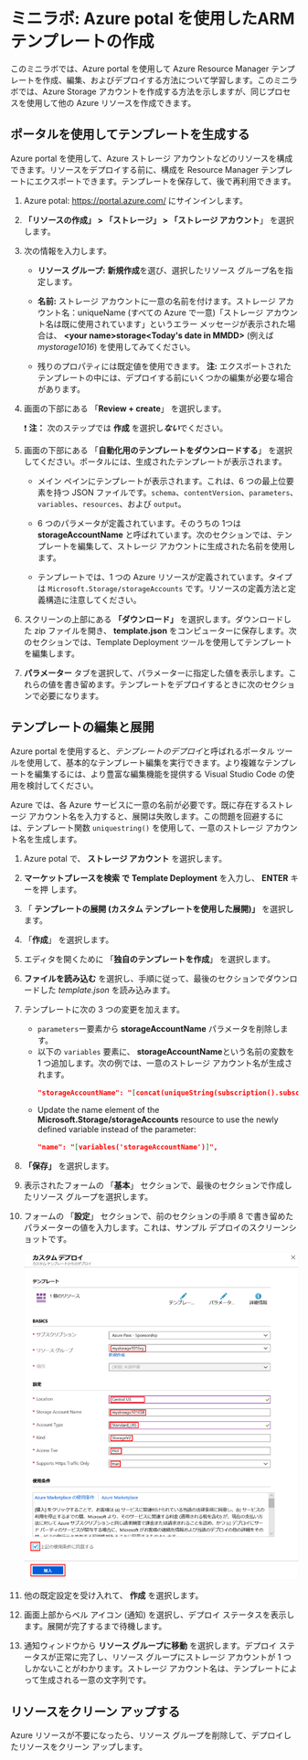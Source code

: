 ﻿# ミニラボ: Azure potal を使用したARM テンプレートの作成

このミニラボでは、Azure portal を使用して Azure Resource Manager テンプレートを作成、編集、およびデプロイする方法について学習します。このミニラボでは、Azure Storage アカウントを作成する方法を示しますが、同じプロセスを使用して他の Azure リソースを作成できます。

## ポータルを使用してテンプレートを生成する

Azure portal を使用して、Azure ストレージ アカウントなどのリソースを構成できます。リソースをデプロイする前に、構成を Resource Manager テンプレートにエクスポートできます。テンプレートを保存して、後で再利用できます。

1. Azure potal: https://portal.azure.com/ にサインインします。

2. **「リソースの作成」 > 「ストレージ」 > 「ストレージ アカウント**」 を選択します。

 3. 次の情報を入力します。

    * **リソース グループ:** **新規作成**を選び、選択したリソース グループ名を指定します。 
    * **名前:** ストレージ アカウントに一意の名前を付けます。ストレージ アカウント名：uniqueName (すべての Azure で一意)「ストレージ アカウント名は既に使用されています」というエラー メッセージが表示された場合は、 **\<your name\>storage\<Today's date in MMDD\>** (例えば *mystorage1016*) を使用してみてください。
    
    * 残りのプロパティには既定値を使用できます。 **注:** エクスポートされたテンプレートの中には、デプロイする前にいくつかの編集が必要な場合があります。

4. 画面の下部にある 「**Review + create**」 を選択します。

    ❗️ **注：**  次のステップでは **作成** を選択し***ない***でください。

5. 画面の下部にある 「**自動化用のテンプレートをダウンロードする**」 を選択してください。ポータルには、生成されたテンプレートが表示されます。

    * メイン ペインにテンプレートが表示されます。これは、6 つの最上位要素を持つ JSON ファイルです。`schema`、`contentVersion`、`parameters`、`variables`、`resources`、および `output`。

    * 6 つのパラメータが定義されています。そのうちの 1つは **storageAccountName** と呼ばれています。次のセクションでは、テンプレートを編集して、ストレージ アカウントに生成された名前を使用します。

    * テンプレートでは、1 つの Azure リソースが定義されています。タイプは `Microsoft.Storage/storageAccounts` です。リソースの定義方法と定義構造に注意してください。
    
6. スクリーンの上部にある **「ダウンロード」** を選択します。ダウンロードした zip ファイルを開き、 **template.json** をコンピューターに保存します。次のセクションでは、Template Deployment ツールを使用してテンプレートを編集します。

7. **パラメーター** タブを選択して、パラメーターに指定した値を表示します。これらの値を書き留めます。テンプレートをデプロイするときに次のセクションで必要になります。

 
## テンプレートの編集と展開

Azure portal を使用すると、*テンプレートのデプロイ*と呼ばれるポータル ツールを使用して、基本的なテンプレート編集を実行できます。より複雑なテンプレートを編集するには、より豊富な編集機能を提供する Visual Studio Code の使用を検討してください。

Azure では、各 Azure サービスに一意の名前が必要です。既に存在するストレージ アカウント名を入力すると、展開は失敗します。この問題を回避するには、テンプレート関数 `uniquestring()` を使用して、一意のストレージ アカウント名を生成します。

1. Azure potal で、 **ストレージ アカウント** を選択します。

2. **マーケットプレースを検索 で** **Template Deployment** を入力し、 **ENTER** キーを押 します。

3. 「 **テンプレートの展開 (カスタム テンプレートを使用した展開)」** を選択します。

4. 「**作成**」 を選択します。

5. エディタを開くために 「**独自のテンプレートを作成**」 を選択します。

6. **ファイルを読み込む** を選択し、手順に従って、最後のセクションでダウンロードした *template.json* を読み込みます。

7. テンプレートに次の 3 つの変更を加えます。

    * `parameters`ー要素から **storageAccountName** パラメータを削除します。 
    * 以下の `variables` 要素に、 **storageAccountName**という名前の変数を 1 つ追加します。次の例では、一意のストレージ アカウント名が生成されます。
        ```JSON
        "storageAccountName": "[concat(uniqueString(subscription().subscriptionId), 'storage')]"
        ```
    * Update the name element of the **Microsoft.Storage/storageAccounts** resource to use the newly defined variable instead of the parameter:
       ```json
       "name": "[variables('storageAccountName')]",
       ```   

8. **「保存」** を選択します。

9. 表示されたフォームの 「**基本**」 セクションで、最後のセクションで作成したリソース グループを選択します。

10. フォームの 「**設定**」 セクションで、前のセクションの手順 8 で書き留めたパラメーターの値を入力します。これは、サンプル デプロイのスクリーンショットです。

    ![サンプル情報を使用して入力されたフィールドを含む Azure Resource Manager テンプレートのデプロイ。](../../Linked_Image_Files/1f-azure-resource-manager-template-tutorial-deploy.png)

10. 他の既定設定を受け入れて、 **作成** を選択します。

11. 画面上部からベル アイコン (通知) を選択し、デプロイ ステータスを表示します。展開が完了するまで待機します。

12. 通知ウィンドウから **リソース グループに移動** を選択します。デプロイ ステータスが正常に完了し、リソース グループにストレージ アカウントが 1 つしかないことがわかります。ストレージ アカウント名は、テンプレートによって生成される一意の文字列です。 

## リソースをクリーン アップする

Azure リソースが不要になったら、リソース グループを削除して、デプロイしたリソースをクリーン アップします。
